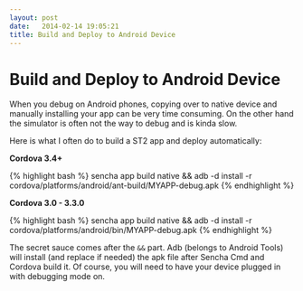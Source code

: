```yaml
---
layout: post
date:   2014-02-14 19:05:21
title: Build and Deploy to Android Device
---
```


Build and Deploy to Android Device
====

When you debug on Android phones, copying over to native device and manually installing your app can be very time consuming. On the other hand the simulator is often not the way to debug and is kinda slow. 

Here is what I often do to build a ST2 app and deploy automatically:

**Cordova 3.4+**

{% highlight bash %}
sencha app build native && adb -d install -r cordova/platforms/android/ant-build/MYAPP-debug.apk 
{% endhighlight %}

**Cordova 3.0 - 3.3.0**

{% highlight bash %}
sencha app build native && adb -d install -r cordova/platforms/android/bin/MYAPP-debug.apk 
{% endhighlight %}

The secret sauce comes after the `&&` part. Adb (belongs to Android Tools) will install (and replace if needed) the apk file after Sencha Cmd and Cordova build it. Of course, you will need to have your device plugged in with debugging mode on.

